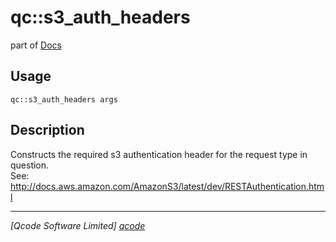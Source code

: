 qc::s3_auth_headers
===================

part of [Docs](.)

Usage
-----
`qc::s3_auth_headers args`

Description
-----------
Constructs the required s3 authentication header for the request type in question.<br/>See: http://docs.aws.amazon.com/AmazonS3/latest/dev/RESTAuthentication.html

----------------------------------
*[Qcode Software Limited] [qcode]*

[qcode]: http://www.qcode.co.uk "Qcode Software"